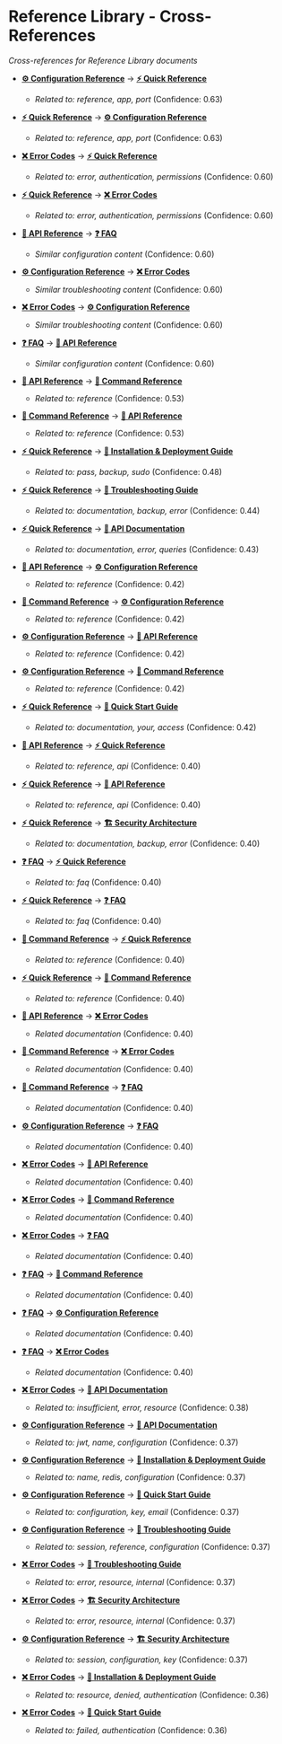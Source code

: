 # Reference Library - Cross-References

*Cross-references for Reference Library documents*

- **[⚙️ Configuration Reference](reference-library\configuration-reference.md)** → **[⚡ Quick Reference](reference-library\quick-reference.md)**
  - *Related to: reference, app, port* (Confidence: 0.63)

- **[⚡ Quick Reference](reference-library\quick-reference.md)** → **[⚙️ Configuration Reference](reference-library\configuration-reference.md)**
  - *Related to: reference, app, port* (Confidence: 0.63)

- **[❌ Error Codes](reference-library\error-codes.md)** → **[⚡ Quick Reference](reference-library\quick-reference.md)**
  - *Related to: error, authentication, permissions* (Confidence: 0.60)

- **[⚡ Quick Reference](reference-library\quick-reference.md)** → **[❌ Error Codes](reference-library\error-codes.md)**
  - *Related to: error, authentication, permissions* (Confidence: 0.60)

- **[🔌 API Reference](reference-library\api-reference.md)** → **[❓ FAQ](reference-library\faq.md)**
  - *Similar configuration content* (Confidence: 0.60)

- **[⚙️ Configuration Reference](reference-library\configuration-reference.md)** → **[❌ Error Codes](reference-library\error-codes.md)**
  - *Similar troubleshooting content* (Confidence: 0.60)

- **[❌ Error Codes](reference-library\error-codes.md)** → **[⚙️ Configuration Reference](reference-library\configuration-reference.md)**
  - *Similar troubleshooting content* (Confidence: 0.60)

- **[❓ FAQ](reference-library\faq.md)** → **[🔌 API Reference](reference-library\api-reference.md)**
  - *Similar configuration content* (Confidence: 0.60)

- **[🔌 API Reference](reference-library\api-reference.md)** → **[🧰 Command Reference](reference-library\command-reference.md)**
  - *Related to: reference* (Confidence: 0.53)

- **[🧰 Command Reference](reference-library\command-reference.md)** → **[🔌 API Reference](reference-library\api-reference.md)**
  - *Related to: reference* (Confidence: 0.53)

- **[⚡ Quick Reference](reference-library\quick-reference.md)** → **[🚀 Installation & Deployment Guide](admin-guide\installation-deployment.md)**
  - *Related to: pass, backup, sudo* (Confidence: 0.48)

- **[⚡ Quick Reference](reference-library\quick-reference.md)** → **[🔧 Troubleshooting Guide](user-guide\troubleshooting.md)**
  - *Related to: documentation, backup, error* (Confidence: 0.44)

- **[⚡ Quick Reference](reference-library\quick-reference.md)** → **[🔌 API Documentation](developer-guide\api-documentation.md)**
  - *Related to: documentation, error, queries* (Confidence: 0.43)

- **[🔌 API Reference](reference-library\api-reference.md)** → **[⚙️ Configuration Reference](reference-library\configuration-reference.md)**
  - *Related to: reference* (Confidence: 0.42)

- **[🧰 Command Reference](reference-library\command-reference.md)** → **[⚙️ Configuration Reference](reference-library\configuration-reference.md)**
  - *Related to: reference* (Confidence: 0.42)

- **[⚙️ Configuration Reference](reference-library\configuration-reference.md)** → **[🔌 API Reference](reference-library\api-reference.md)**
  - *Related to: reference* (Confidence: 0.42)

- **[⚙️ Configuration Reference](reference-library\configuration-reference.md)** → **[🧰 Command Reference](reference-library\command-reference.md)**
  - *Related to: reference* (Confidence: 0.42)

- **[⚡ Quick Reference](reference-library\quick-reference.md)** → **[🚀 Quick Start Guide](user-guide\quick-start.md)**
  - *Related to: documentation, your, access* (Confidence: 0.42)

- **[🔌 API Reference](reference-library\api-reference.md)** → **[⚡ Quick Reference](reference-library\quick-reference.md)**
  - *Related to: reference, api* (Confidence: 0.40)

- **[⚡ Quick Reference](reference-library\quick-reference.md)** → **[🔌 API Reference](reference-library\api-reference.md)**
  - *Related to: reference, api* (Confidence: 0.40)

- **[⚡ Quick Reference](reference-library\quick-reference.md)** → **[🏗️ Security Architecture](security-guide\security-architecture.md)**
  - *Related to: documentation, backup, error* (Confidence: 0.40)

- **[❓ FAQ](reference-library\faq.md)** → **[⚡ Quick Reference](reference-library\quick-reference.md)**
  - *Related to: faq* (Confidence: 0.40)

- **[⚡ Quick Reference](reference-library\quick-reference.md)** → **[❓ FAQ](reference-library\faq.md)**
  - *Related to: faq* (Confidence: 0.40)

- **[🧰 Command Reference](reference-library\command-reference.md)** → **[⚡ Quick Reference](reference-library\quick-reference.md)**
  - *Related to: reference* (Confidence: 0.40)

- **[⚡ Quick Reference](reference-library\quick-reference.md)** → **[🧰 Command Reference](reference-library\command-reference.md)**
  - *Related to: reference* (Confidence: 0.40)

- **[🔌 API Reference](reference-library\api-reference.md)** → **[❌ Error Codes](reference-library\error-codes.md)**
  - *Related documentation* (Confidence: 0.40)

- **[🧰 Command Reference](reference-library\command-reference.md)** → **[❌ Error Codes](reference-library\error-codes.md)**
  - *Related documentation* (Confidence: 0.40)

- **[🧰 Command Reference](reference-library\command-reference.md)** → **[❓ FAQ](reference-library\faq.md)**
  - *Related documentation* (Confidence: 0.40)

- **[⚙️ Configuration Reference](reference-library\configuration-reference.md)** → **[❓ FAQ](reference-library\faq.md)**
  - *Related documentation* (Confidence: 0.40)

- **[❌ Error Codes](reference-library\error-codes.md)** → **[🔌 API Reference](reference-library\api-reference.md)**
  - *Related documentation* (Confidence: 0.40)

- **[❌ Error Codes](reference-library\error-codes.md)** → **[🧰 Command Reference](reference-library\command-reference.md)**
  - *Related documentation* (Confidence: 0.40)

- **[❌ Error Codes](reference-library\error-codes.md)** → **[❓ FAQ](reference-library\faq.md)**
  - *Related documentation* (Confidence: 0.40)

- **[❓ FAQ](reference-library\faq.md)** → **[🧰 Command Reference](reference-library\command-reference.md)**
  - *Related documentation* (Confidence: 0.40)

- **[❓ FAQ](reference-library\faq.md)** → **[⚙️ Configuration Reference](reference-library\configuration-reference.md)**
  - *Related documentation* (Confidence: 0.40)

- **[❓ FAQ](reference-library\faq.md)** → **[❌ Error Codes](reference-library\error-codes.md)**
  - *Related documentation* (Confidence: 0.40)

- **[❌ Error Codes](reference-library\error-codes.md)** → **[🔌 API Documentation](developer-guide\api-documentation.md)**
  - *Related to: insufficient, error, resource* (Confidence: 0.38)

- **[⚙️ Configuration Reference](reference-library\configuration-reference.md)** → **[🔌 API Documentation](developer-guide\api-documentation.md)**
  - *Related to: jwt, name, configuration* (Confidence: 0.37)

- **[⚙️ Configuration Reference](reference-library\configuration-reference.md)** → **[🚀 Installation & Deployment Guide](admin-guide\installation-deployment.md)**
  - *Related to: name, redis, configuration* (Confidence: 0.37)

- **[⚙️ Configuration Reference](reference-library\configuration-reference.md)** → **[🚀 Quick Start Guide](user-guide\quick-start.md)**
  - *Related to: configuration, key, email* (Confidence: 0.37)

- **[⚙️ Configuration Reference](reference-library\configuration-reference.md)** → **[🔧 Troubleshooting Guide](user-guide\troubleshooting.md)**
  - *Related to: session, reference, configuration* (Confidence: 0.37)

- **[❌ Error Codes](reference-library\error-codes.md)** → **[🔧 Troubleshooting Guide](user-guide\troubleshooting.md)**
  - *Related to: error, resource, internal* (Confidence: 0.37)

- **[❌ Error Codes](reference-library\error-codes.md)** → **[🏗️ Security Architecture](security-guide\security-architecture.md)**
  - *Related to: error, resource, internal* (Confidence: 0.37)

- **[⚙️ Configuration Reference](reference-library\configuration-reference.md)** → **[🏗️ Security Architecture](security-guide\security-architecture.md)**
  - *Related to: session, configuration, key* (Confidence: 0.37)

- **[❌ Error Codes](reference-library\error-codes.md)** → **[🚀 Installation & Deployment Guide](admin-guide\installation-deployment.md)**
  - *Related to: resource, denied, authentication* (Confidence: 0.36)

- **[❌ Error Codes](reference-library\error-codes.md)** → **[🚀 Quick Start Guide](user-guide\quick-start.md)**
  - *Related to: failed, authentication* (Confidence: 0.36)

